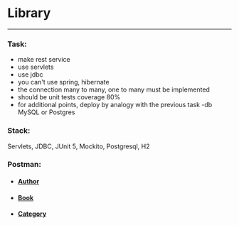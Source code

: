 # Library

---

### Task:
- make rest service
- use servlets
- use jdbc
- you can't use spring, hibernate
- the connection many to many, one to many must be implemented
- should be unit tests coverage 80%
- for additional points, deploy by analogy with the previous task
  -db MySQL or Postgres

### Stack:
Servlets, JDBC, JUnit 5, Mockito, Postgresql, H2

### Postman:
- #### [Author](https://documenter.getpostman.com/view/19073879/2s93RZMA6n)
- #### [Book](https://documenter.getpostman.com/view/19073879/2s93RZMA6r)
- #### [Category](https://documenter.getpostman.com/view/19073879/2s93RZMAB9)